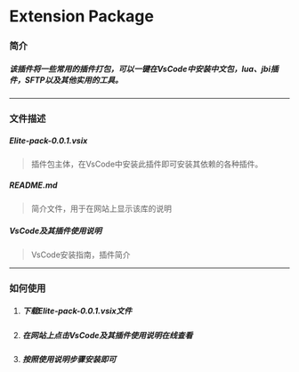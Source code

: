 # Extension Package

### 简介

##### 该插件将一些常用的插件打包，可以一键在VsCode中安装中文包，lua、jbi插件，SFTP以及其他实用的工具。

------

### 文件描述

##### Elite-pack-0.0.1.vsix

> 插件包主体，在VsCode中安装此插件即可安装其依赖的各种插件。

##### README.md

> 简介文件，用于在网站上显示该库的说明

##### VsCode及其插件使用说明

> VsCode安装指南，插件简介

------

### 如何使用

1. ##### 下载Elite-pack-0.0.1.vsix文件

2. ##### 在网站上点击VsCode及其插件使用说明在线查看

3. ##### 按照使用说明步骤安装即可